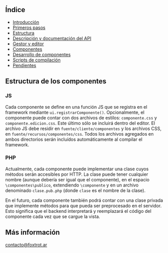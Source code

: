 ## Índice

- [Introducción](../README.md)
- [Primeros pasos](primeros-pasos.md)
- [Estructura](estructura.md)
- [Descripción y documentación del API](api.md)
- [Gestor y editor](editor.md)
- [Componentes](componentes.md)
- [Desarrollo de componentes](componentes-estructura.md)
- [Scripts de compilación](scripts.md)
- [Pendientes](pendientes.md)

## Estructura de los componentes

### JS

Cada componente se define en una función JS que se registra en el framework mediante `ui.registrarComponente()`. Opcionalmente, el componente puede contar con dos archivos de estilos: `componente.css` y `componente.edicion.css`. Este último sólo se incluirá dentro del editor. El archivo JS debe residir en `fuente/cliente/componentes` y los archivos CSS, en `fuente/recursos/componentes/css`. Todos los archivos agregados en ambos directorios serán incluídos automáticamente al compilar el framework.

### PHP

Actualmente, cada componente puede implementar una clase cuyos métodos serán accesibles por HTTP. La clase puede tener cualquier nombre (aunque debería ser igual que el componente), en el espacio `\componentes\publico`, extendiendo `\componente` y en un archivo denominado `clase.pub.php` (donde `clase` es el nombre de la clase).

En el futuro, cada componente también podrá contar con una clase privada que implemente métodos para que pueda ser preprocesado en el servidor. Esto significa que el backend interpretará y reemplazará el código del componente cada vez que se cargue la vista.

## Más información

contacto@foxtrot.ar